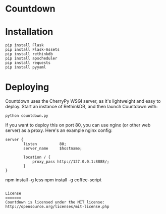 Countdown
=========

Installation
============

```
pip install Flask
pip install Flask-Assets
pip install rethinkdb
pip install apscheduler
pip install requests
pip install pyyaml
```

Deploying
=========

Countdown uses the CherryPy WSGI server, as it's lightweight and easy to deploy. Start an instance of RethinkDB, and then launch Countdown with:

```
python countdown.py
```

If you want to deploy this on port 80, you can use nginx (or other web server) as a proxy. Here's an example nginx config:
```
server {
        listen          80;
        server_name     $hostname;

        location / {
            proxy_pass http://127.0.0.1:8888/;
        }
}

```
npm install -g less
npm install -g coffee-script
```

License
=======
Countdown is licensed under the MIT license: http://opensource.org/licenses/mit-license.php
